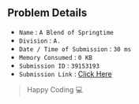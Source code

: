 ## Problem Details 
 
- `Name`                      : `A Blend of Springtime`
- `Division`                  : `A.`
- `Date / Time of Submission` : `30 ms`
- `Memory Consumed`           : `0 KB`
- `Submission ID`             : `39153193`
- `Submission Link`           : [Click Here](http://codeforces.com/contest/989/submission/39153193)

> Happy Coding   :computer: